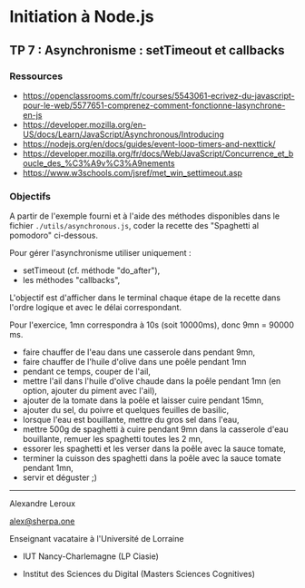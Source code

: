 # Initiation à Node.js

## TP 7 : Asynchronisme : setTimeout et callbacks

### Ressources

- https://openclassrooms.com/fr/courses/5543061-ecrivez-du-javascript-pour-le-web/5577651-comprenez-comment-fonctionne-lasynchrone-en-js
- https://developer.mozilla.org/en-US/docs/Learn/JavaScript/Asynchronous/Introducing
- https://nodejs.org/en/docs/guides/event-loop-timers-and-nexttick/
- https://developer.mozilla.org/fr/docs/Web/JavaScript/Concurrence_et_boucle_des_%C3%A9v%C3%A9nements
- https://www.w3schools.com/jsref/met_win_settimeout.asp

### Objectifs

A partir de l'exemple fourni et à l'aide des méthodes disponibles dans le fichier `./utils/asynchronous.js`, coder la recette des "Spaghetti al pomodoro" ci-dessous.

Pour gérer l'asynchronisme utiliser uniquement :

- setTimeout (cf. méthode "do_after"),
- les méthodes "callbacks",

L'objectif est d'afficher dans le terminal chaque étape de la recette dans l'ordre logique et avec le délai correspondant.

Pour l'exercice, 1mn correspondra à 10s (soit 10000ms), donc 9mn = 90000 ms.

- faire chauffer de l'eau dans une casserole dans pendant 9mn,
- faire chauffer de l'huile d'olive dans une poêle pendant 1mn
- pendant ce temps, couper de l'ail,
- mettre l'ail dans l'huile d'olive chaude dans la poêle pendant 1mn (en option, ajouter du piment avec l'ail),
- ajouter de la tomate dans la poêle et laisser cuire pendant 15mn,
- ajouter du sel, du poivre et quelques feuilles de basilic,
- lorsque l'eau est bouillante, mettre du gros sel dans l'eau,
- mettre 500g de spaghetti à cuire pendant 9mn dans la casserole d'eau bouillante, remuer les spaghetti toutes les 2 mn,
- essorer les spaghetti et les verser dans la poêle avec la sauce tomate,
- terminer la cuisson des spaghetti dans la poêle avec la sauce tomate pendant 1mn,
- servir et déguster ;)

---

Alexandre Leroux

alex@sherpa.one

Enseignant vacataire à l'Université de Lorraine

- IUT Nancy-Charlemagne (LP Ciasie)

- Institut des Sciences du Digital (Masters Sciences Cognitives)
